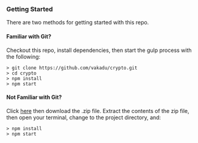 ### Getting Started

There are two methods for getting started with this repo.

#### Familiar with Git?
Checkout this repo, install dependencies, then start the gulp process with the following:

```
> git clone https://github.com/vakadu/crypto.git
> cd crypto
> npm install
> npm start
```

#### Not Familiar with Git?
Click [here](https://github.com/vakadu/crypto/archive/master.zip) then download the .zip file.  Extract the contents of the zip file, then open your terminal, change to the project directory, and:

```
> npm install
> npm start
```
